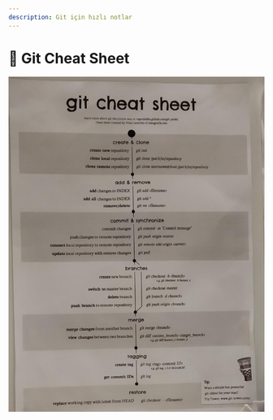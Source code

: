 ```yaml
---
description: Git için hızlı notlar
---
```


# 🤸‍ Git Cheat Sheet

![](../../.gitbook/assets/image%20%28114%29.png)

